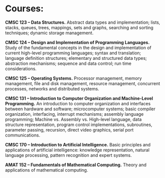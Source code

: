 # Courses:

**CMSC 123 – Data Structures.** Abstract data types and implementation; lists, stacks, queues, trees, mappings, sets and graphs, searching and sorting techniques; dynamic storage management. 

**CMSC 124 – Design and Implementation of Programming Languages.** Study of the fundamental concepts in the design and implementation of current high-level programming languages; syntax and translation; language definition structures; elementary and structured data types; abstraction mechanisms; sequence and data control; run time considerations. 

**CMSC 125 – Operating Systems.** Processor management, memory management, file and disk management, resource management, concurrent processes, networks and distributed systems.

**CMSC 131 – Introduction to Computer Organization and Machine-Level Programming.** An introduction to computer organization and interfaces between hardware and software; microcomputer systems; basic compiler organization, interfacing, interrupt mechanisms; assembly language programming; Machine vs. Assembly vs. High-level language, data structure representation, program control implementations, subroutines, parameter passing, recursion, direct video graphics, serial port communications.

**CMSC 170 – Introduction to Artificial Intelligence.** Basic principles and applications of artificial intelligence: knowledge representation, natural language processing, pattern recognition and expert systems. 

**AMAT 152 – Fundamentals of Mathematical Computing.** Theory and applications of mathematical computing.
